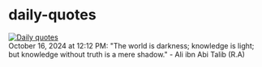 # daily-quotes
[![Daily quotes](https://github.com/ceepu8/daily-quotes/actions/workflows/daily-quote.yml/badge.svg)](https://github.com/ceepu8/daily-quotes/actions/workflows/daily-quote.yml)<br/>
October 16, 2024 at 12:12 PM: "The world is darkness; knowledge is light; but knowledge without truth is a mere shadow." - Ali ibn Abi Talib (R.A)
